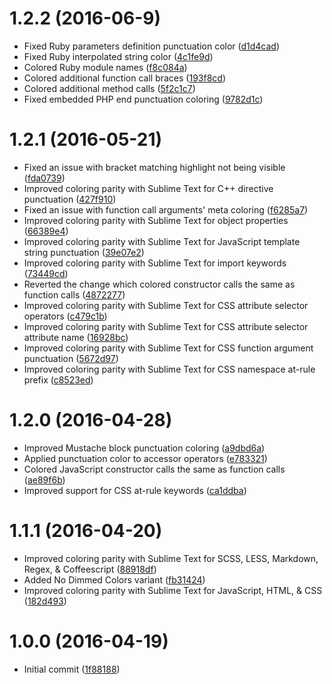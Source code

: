 # 1.2.2 (2016-06-9)

- Fixed Ruby parameters definition punctuation color ([d1d4cad](https://github.com/Briles/gruvbox-atom/commit/d1d4cad2b47fee9820ec85e51f9d28d86132c935))
- Fixed Ruby interpolated string color ([4c1fe9d](https://github.com/Briles/gruvbox-atom/commit/4c1fe9d980bec41e7f52d88b045349e9f9a82e2e))
- Colored Ruby module names ([f8c084a](https://github.com/Briles/gruvbox-atom/commit/f8c084ac2d789c001dbf91f878323b5e42cd51d9))
- Colored additional function call braces ([193f8cd](https://github.com/Briles/gruvbox-atom/commit/193f8cd2390e1560a8b755722a4350116daa8c00))
- Colored additional method calls ([5f2c1c7](https://github.com/Briles/gruvbox-atom/commit/5f2c1c7f1cc0b6675819fd90ce106841346eb7ef))
- Fixed embedded PHP end punctuation coloring ([9782d1c](https://github.com/Briles/gruvbox-atom/commit/9782d1c4be15b811a7c465fdaac78b98f4ee9feb))

# 1.2.1 (2016-05-21)

- Fixed an issue with bracket matching highlight not being visible ([fda0739](https://github.com/Briles/gruvbox-atom/commit/fda0739c0b9a795aac51672ae85fdeefe032ca41))
- Improved coloring parity with Sublime Text for C++ directive punctuation ([427f910](https://github.com/Briles/gruvbox-atom/commit/427f9103213de2990da6a2b26d526c70258c061a))
- Fixed an issue with function call arguments' meta coloring ([f6285a7](https://github.com/Briles/gruvbox-atom/commit/f6285a734f5d0123526ddf2f4e2b4abd6c3090a1))
- Improved coloring parity with Sublime Text for object properties ([66389e4](https://github.com/Briles/gruvbox-atom/commit/66389e4d42b28e79cf33d52a81e6799cc562af36))
- Improved coloring parity with Sublime Text for JavaScript template string punctuation ([39e07e2](https://github.com/Briles/gruvbox-atom/commit/39e07e2075be7d94b5082ec3330e8bf1ba6e537c))
- Improved coloring parity with Sublime Text for import keywords ([73449cd](https://github.com/Briles/gruvbox-atom/commit/73449cd9ff5998b49d7e6fab7bfe0e838c66f3d4))
- Reverted the change which colored constructor calls the same as function calls ([4872277](https://github.com/Briles/gruvbox-atom/commit/48722776570fc4f61b360b7cec8e52207d33347e))
- Improved coloring parity with Sublime Text for CSS attribute selector operators ([c479c1b](https://github.com/Briles/gruvbox-atom/commit/c479c1b262e7e99a184de9745c2f7c61b1ee256d))
- Improved coloring parity with Sublime Text for CSS attribute selector attribute name ([16928bc](https://github.com/Briles/gruvbox-atom/commit/16928bc62cd0754a79c3bb8bc7fe5b3fab0e2af6))
- Improved coloring parity with Sublime Text for CSS function argument punctuation ([5672d97](https://github.com/Briles/gruvbox-atom/commit/5672d9793b62d127c455c016d7f16eb9bf808457))
- Improved coloring parity with Sublime Text for CSS namespace at-rule prefix ([c8523ed](https://github.com/Briles/gruvbox-atom/commit/c8523ed28bfc9e4e87e49387572e2349eae4b011))

# 1.2.0 (2016-04-28)

- Improved Mustache block punctuation coloring ([a9dbd6a](https://github.com/Briles/gruvbox-atom/commit/a9dbd6a73292faf739fc47489ea9fd88db28e4af))
- Applied punctuation color to accessor operators ([e783321](https://github.com/Briles/gruvbox-atom/commit/e783321717f13b8f4147a5cf658507180a0b00a6))
- Colored JavaScript constructor calls the same as function calls ([ae89f6b](https://github.com/Briles/gruvbox-atom/commit/ae89f6b029126b625f9e512bae92e681282b8a65))
- Improved support for CSS at-rule keywords ([ca1ddba](https://github.com/Briles/gruvbox-atom/commit/ca1ddba11e3a1e1688c7809b553b896e3c2d6574))

# 1.1.1 (2016-04-20)

- Improved coloring parity with Sublime Text for SCSS, LESS, Markdown, Regex, & Coffeescript ([88918df](https://github.com/Briles/gruvbox-atom/commit/88918df50d19ed0f89729a180352535620bb4bd3))
- Added No Dimmed Colors variant ([fb31424](https://github.com/Briles/gruvbox-atom/commit/fb314242a59d00b13984990da3e053edd5988ee4))
- Improved coloring parity with Sublime Text for JavaScript, HTML, & CSS ([182d493](https://github.com/Briles/gruvbox-atom/commit/182d493b55f01fb8a808db50139338ed973f34ab))

# 1.0.0 (2016-04-19)

- Initial commit ([1f88188](https://github.com/Briles/gruvbox-atom/commit/1f88188ff0ff20dc417b0c2ea665e4e91ec8b0e6))
